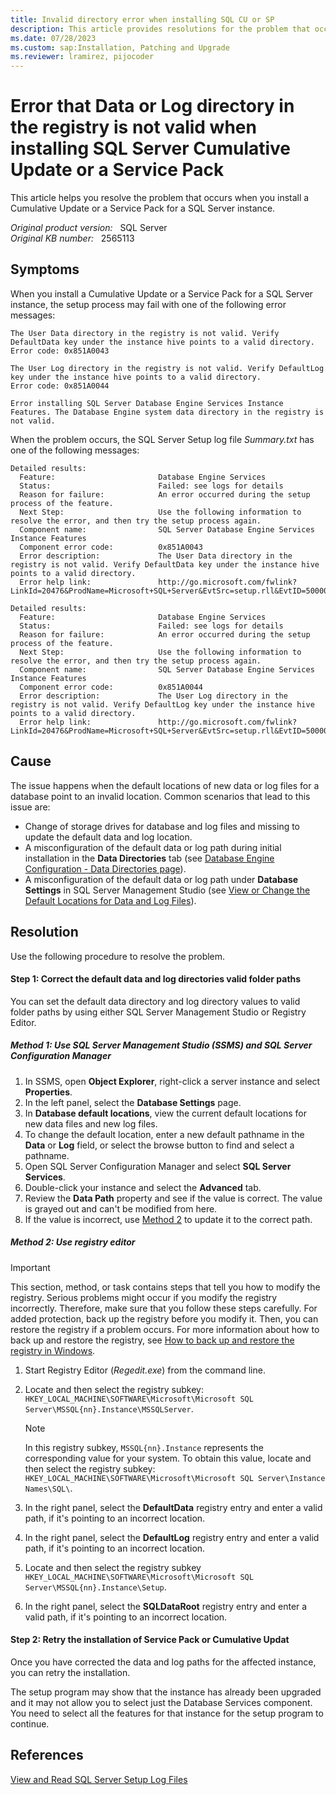 ```yaml
---
title: Invalid directory error when installing SQL CU or SP
description: This article provides resolutions for the problem that occurs when you install a Cumulative Update or a Service Pack for a SQL Server instance.
ms.date: 07/28/2023
ms.custom: sap:Installation, Patching and Upgrade
ms.reviewer: lramirez, pijocoder
---
```


# Error that Data or Log directory in the registry is not valid when installing SQL Server Cumulative Update or a Service Pack

This article helps you resolve the problem that occurs when you install a Cumulative Update or a Service Pack for a SQL Server instance.

_Original product version:_ &nbsp; SQL Server  
_Original KB number:_ &nbsp; 2565113

## Symptoms

When you install a Cumulative Update or a Service Pack for a SQL Server instance, the setup process may fail with one of the following error messages:

```output
The User Data directory in the registry is not valid. Verify DefaultData key under the instance hive points to a valid directory.
Error code: 0x851A0043
```

```output
The User Log directory in the registry is not valid. Verify DefaultLog key under the instance hive points to a valid directory.
Error code: 0x851A0044
```

```output
Error installing SQL Server Database Engine Services Instance Features. The Database Engine system data directory in the registry is not valid.
```

When the problem occurs, the SQL Server Setup log file *Summary.txt* has one of the following messages:

```output
Detailed results:
  Feature:                       Database Engine Services
  Status:                        Failed: see logs for details
  Reason for failure:            An error occurred during the setup process of the feature.
  Next Step:                     Use the following information to resolve the error, and then try the setup process again.
  Component name:                SQL Server Database Engine Services Instance Features
  Component error code:          0x851A0043
  Error description:             The User Data directory in the registry is not valid. Verify DefaultData key under the instance hive points to a valid directory.
  Error help link:               http://go.microsoft.com/fwlink?LinkId=20476&ProdName=Microsoft+SQL+Server&EvtSrc=setup.rll&EvtID=50000&ProdVer=11.0.7001.0&EvtType=0xD8FB5EBA%400x97A656BB%401306%4067&EvtType=0xD8FB5EBA%400x97A656BB%401306%4067
```

```output
Detailed results:
  Feature:                       Database Engine Services
  Status:                        Failed: see logs for details
  Reason for failure:            An error occurred during the setup process of the feature.
  Next Step:                     Use the following information to resolve the error, and then try the setup process again.
  Component name:                SQL Server Database Engine Services Instance Features
  Component error code:          0x851A0044
  Error description:             The User Log directory in the registry is not valid. Verify DefaultLog key under the instance hive points to a valid directory.
  Error help link:               http://go.microsoft.com/fwlink?LinkId=20476&ProdName=Microsoft+SQL+Server&EvtSrc=setup.rll&EvtID=50000&ProdVer=11.0.7001.0&EvtType=0xD8FB5EBA%400x97A656BB%401306%4068&EvtType=0xD8FB5EBA%400x97A656BB%401306%4068
```

## Cause

The issue happens when the default locations of new data or log files for a database point to an invalid location. Common scenarios that lead to this issue are:

- Change of storage drives for database and log files and missing to update the default data and log location.
- A misconfiguration of the default data or log path during initial installation in the **Data Directories** tab (see [Database Engine Configuration - Data Directories page](/sql/sql-server/install/instance-configuration#-database-engine-configuration---data-directories-page)).
- A misconfiguration of the default data or log path under **Database Settings** in SQL Server Management Studio (see [View or Change the Default Locations for Data and Log Files](/sql/database-engine/configure-windows/view-or-change-the-default-locations-for-data-and-log-files)).

## Resolution

Use the following procedure to resolve the problem.

#### Step 1: Correct the default data and log directories valid folder paths

You can set the default data directory and log directory values to valid folder paths by using either SQL Server Management Studio or Registry Editor.

##### Method 1: Use SQL Server Management Studio (SSMS) and SQL Server Configuration Manager

1. In SSMS, open **Object Explorer**, right-click a server instance and select **Properties**.
1. In the left panel, select the **Database Settings** page.
1. In **Database default locations**, view the current default locations for new data files and new log files.
1. To change the default location, enter a new default pathname in the **Data** or **Log** field, or select the browse button to find and select a pathname.
1. Open SQL Server Configuration Manager and select **SQL Server Services**.
1. Double-click your instance and select the **Advanced** tab.
1. Review the **Data Path** property and see if the value is correct. The value is grayed out and can't be modified from here.
1. If the value is incorrect, use [Method 2](#method-2-using-registry-editor) to update it to the correct path.

##### Method 2: Use registry editor

> [!IMPORTANT]
> This section, method, or task contains steps that tell you how to modify the registry. Serious problems might occur if you modify the registry incorrectly. Therefore, make sure that you follow these steps carefully. For added protection, back up the registry before you modify it. Then, you can restore the registry if a problem occurs. For more information about how to back up and restore the registry, see [How to back up and restore the registry in Windows](https://support.microsoft.com/help/322756).

1. Start Registry Editor (*Regedit.exe*) from the command line.
1. Locate and then select the registry subkey: `HKEY_LOCAL_MACHINE\SOFTWARE\Microsoft\Microsoft SQL Server\MSSQL{nn}.Instance\MSSQLServer`.

   > [!NOTE]
   > In this registry subkey, `MSSQL{nn}.Instance` represents the corresponding value for your system. To obtain this value, locate and then select the registry subkey: `HKEY_LOCAL_MACHINE\SOFTWARE\Microsoft\Microsoft SQL Server\Instance Names\SQL\`.

1. In the right panel, select the **DefaultData** registry entry and enter a valid path, if it's pointing to an incorrect location.
1. In the right panel, select the **DefaultLog** registry entry and enter a valid path, if it's pointing to an incorrect location.
1. Locate and then select the registry subkey `HKEY_LOCAL_MACHINE\SOFTWARE\Microsoft\Microsoft SQL Server\MSSQL{nn}.Instance\Setup`.
1. In the right panel, select the **SQLDataRoot** registry entry and enter a valid path, if it's pointing to an incorrect location.

#### Step 2: Retry the installation of Service Pack or Cumulative Updat

Once you have corrected the data and log paths for the affected instance, you can retry the installation.

The setup program may show that the instance has already been upgraded and it may not allow you to select just the Database Services component. You need to select all the features for that instance for the setup program to continue.

## References

[View and Read SQL Server Setup Log Files](/sql/database-engine/install-windows/view-and-read-sql-server-setup-log-files)
